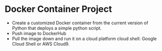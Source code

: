 # Docker Container Project
* Create a customized Docker container from the current version of Python that deploys a simple python script.
* Push image to DockerHub
* Pull the image down and run it on a cloud platform cloud shell: Google Cloud Shell or AWS Cloud9.
